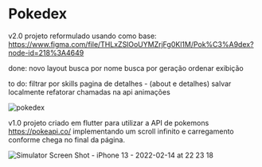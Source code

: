# Pokedex

v2.0
projeto reformulado usando como base: https://www.figma.com/file/THLxZSlOoUYMZrjFg0Kl1M/Pok%C3%A9dex?node-id=218%3A4649

done:
novo layout
busca por nome
busca por geração
ordenar exibição

to do:
filtrar por skills
pagina de detalhes - (about e detalhes)
salvar localmente
refatorar chamadas na api
animações

![pokedex](https://user-images.githubusercontent.com/60902022/168721950-d3a22d57-f315-4277-acd1-47391eb8f7a8.png)


v1.0
projeto criado em flutter para utilizar a API de pokemons https://pokeapi.co/
implementando um scroll infinito e carregamento conforme chega no final da página.

![Simulator Screen Shot - iPhone 13 - 2022-02-14 at 22 23 18](https://user-images.githubusercontent.com/60902022/161278254-ae2f0c29-0e27-4542-9e81-0695deccf17a.png)
